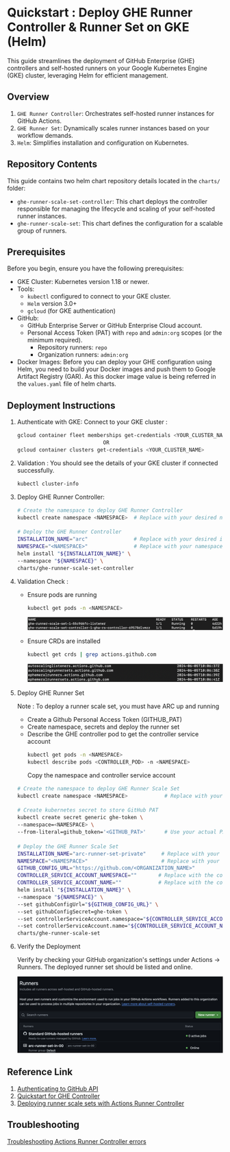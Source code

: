 # Quickstart : Deploy GHE Runner Controller & Runner Set on GKE (Helm)

This guide streamlines the deployment of GitHub Enterprise (GHE) controllers and self-hosted runners on your Google Kubernetes Engine (GKE) cluster, leveraging Helm for efficient management.

## Overview

1. `GHE Runner Controller`: Orchestrates self-hosted runner instances for GitHub Actions.
2. `GHE Runner Set`: Dynamically scales runner instances based on your workflow demands.
3. `Helm`: Simplifies installation and configuration on Kubernetes.

## Repository Contents

This guide contains two helm chart repository details located in the `charts/` folder:

- `ghe-runner-scale-set-controller`: This chart deploys the controller responsible for managing the lifecycle and scaling of your self-hosted runner instances.
- `ghe-runner-scale-set`: This chart defines the configuration for a scalable group of runners.

## Prerequisites

Before you begin, ensure you have the following prerequisites:

- GKE Cluster: Kubernetes version 1.18 or newer.
- Tools:
    - `kubectl` configured to connect to your GKE cluster.
    - `Helm` version 3.0+
    - `gcloud` (for GKE authentication)
- GitHub:
    - GitHub Enterprise Server or GitHub Enterprise Cloud account.
    - Personal Access Token (PAT) with `repo` and `admin:org` scopes (or the minimum required).
        - Repository runners: `repo`
        - Organization runners: `admin:org`
- Docker Images: Before you can deploy your GHE configuration using Helm, you need to build your Docker images and push them to Google Artifact Registry (GAR). As this docker image value is being referred in the `values.yaml` file of helm charts.

## Deployment Instructions

1. Authenticate with GKE: Connect to your GKE cluster : 
    ```bash
    gcloud container fleet memberships get-credentials <YOUR_CLUSTER_NAME>
                                OR
    gcloud container clusters get-credentials <YOUR_CLUSTER_NAME>
    ```

2. Validation : You should see the details of your GKE cluster if connected successfully.
    ```bash
    kubectl cluster-info
    ```

3. Deploy GHE Runner Controller:
    ```bash
    # Create the namespace to deploy GHE Runner Controller
    kubectl create namespace <NAMESPACE>  # Replace with your desired namespace

    # Deploy the GHE Runner Controller 
    INSTALLATION_NAME="arc"               # Replace with your desired installation name 
    NAMESPACE="<NAMESPACE>"               # Replace with your namespace created
    helm install "${INSTALLATION_NAME}" \
    --namespace "${NAMESPACE}" \
    charts/ghe-runner-scale-set-controller
    ```

4. Validation Check :
    - Ensure pods are running
        ```bash
        kubectl get pods -n <NAMESPACE>
        ```
        ![ghe-controller](./images/ghe-controller-pod.png)

    - Ensure CRDs are installed
        ```bash
        kubectl get crds | grep actions.github.com
        ```
        ![ghe-controller-crds](./images/ghe-controller-crds.png)

5. Deploy GHE Runner Set 
   
   Note : To deploy a runner scale set, you must have ARC up and running

   - Create a Github Personal Access Token (GITHUB_PAT)
   - Create namespace, secrets and deploy the runner set
   - Describe the GHE controller pod to get the controller service account
     ```bash
     kubectl get pods -n <NAMESPACE>
     kubectl describe pods <CONTROLLER_POD> -n <NAMESPACE>
     ```
     Copy the namespace and controller service account

    ```bash
    # Create the namespace to deploy GHE Runner Scale Set  
    kubectl create namespace <NAMESPACE>            # Replace with your desired namespace

    # Create kubernetes secret to store GitHub PAT
    kubectl create secret generic ghe-token \
    --namespace=<NAMESPACE> \
    --from-literal=github_token='<GITHUB_PAT>'      # Use your actual PAT

    # Deploy the GHE Runner Scale Set
    INSTALLATION_NAME="arc-runner-set-private"     # Replace with your desired installation name 
    NAMESPACE="<NAMESPACE>"                        # Replace with your created namespace
    GITHUB_CONFIG_URL="https://github.com/<ORGANIZATION_NAME>"
    CONTROLLER_SERVICE_ACCOUNT_NAMESPACE=""       # Replace with the controller service account
    CONTROLLER_SERVICE_ACCOUNT_NAME=""            # Replace with the controller namespace
    helm install "${INSTALLATION_NAME}" \
    --namespace "${NAMESPACE}" \
    --set githubConfigUrl="${GITHUB_CONFIG_URL}" \
    --set githubConfigSecret=ghe-token \
    --set controllerServiceAccount.namespace="${CONTROLLER_SERVICE_ACCOUNT_NAMESPACE}" \
    --set controllerServiceAccount.name="${CONTROLLER_SERVICE_ACCOUNT_NAME}" \
    charts/ghe-runner-scale-set
    ```

6. Verify the Deployment
   
   Verify by checking your GitHub organization's settings under Actions -> Runners. The deployed runner set should be listed and online.

   ![runner-set](./images/runner-set.png) 

## Reference Link

1. [Authenticating to GitHub API](https://docs.github.com/en/actions/hosting-your-own-runners/managing-self-hosted-runners-with-actions-runner-controller/authenticating-to-the-github-api)
2. [Quickstart for GHE Controller](https://docs.github.com/en/actions/hosting-your-own-runners/managing-self-hosted-runners-with-actions-runner-controller/quickstart-for-actions-runner-controller)
3. [Deploying runner scale sets with Actions Runner Controller](https://docs.github.com/en/actions/hosting-your-own-runners/managing-self-hosted-runners-with-actions-runner-controller/deploying-runner-scale-sets-with-actions-runner-controller)

## Troubleshooting

[Troubleshooting Actions Runner Controller errors](https://docs.github.com/en/actions/hosting-your-own-runners/managing-self-hosted-runners-with-actions-runner-controller/troubleshooting-actions-runner-controller-errors)

